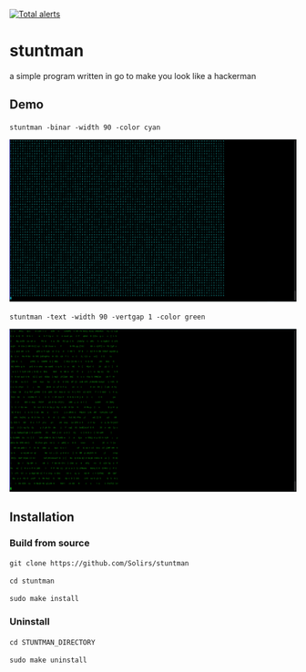 [![Total alerts](https://img.shields.io/lgtm/alerts/g/Solirs/stuntman.svg?logo=lgtm&logoWidth=18)](https://lgtm.com/projects/g/Solirs/stuntman/alerts/)

# stuntman
a simple program written in go to make you look like a hackerman



## Demo


`stuntman -binar -width 90 -color cyan`

![alt text](https://github.com/Solirs/stuntman/blob/main/ressources/Demo-1.png?raw=true)


`stuntman -text -width 90 -vertgap 1 -color green`

![alt text](https://github.com/Solirs/stuntman/blob/main/ressources/Demo-2.png?raw=true)

## Installation

### Build from source

`git clone https://github.com/Solirs/stuntman`

`cd stuntman`

`sudo make install`


### Uninstall

`cd STUNTMAN_DIRECTORY`

`sudo make uninstall`
